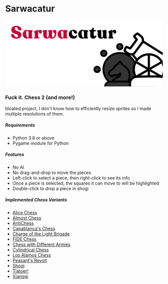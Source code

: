 # Sarwacatur
![banner](https://github.com/Cheesewaffly/Sarwacatur/blob/master/sarwacaturReadme.png)
### Fuck it. Chess 2 (and more!)
bloated project, I don't know how to efficiently resize sprites so I made multiple resolutions of them.
##### Requirements
* Python 3.8 or above
* Pygame module for Python
##### Features
- No AI
- No drag-and-drop to move the pieces
- Left-click to select a piece, then right-click to see its info
- Once a piece is selected, the squares it can move to will be highlighted
- Double-click to drop a piece in shogi
##### Implemented Chess Variants
- [Alice Chess](https://www.chessvariants.com/other.dir/alice.html)
- [Almost Chess](https://www.chessvariants.com/diffmove.dir/almost.html)
- [AntiChess](https://www.chessvariants.com/diffobjective.dir/anti-king-chess.html)
- [Capablanca's Chess](https://www.chessvariants.com/large.dir/capablanca.html)
- [Charge of the Light Brigade](https://www.chessvariants.com/rules/charge-of-the-light-brigade)
- [FIDE Chess](https://www.chessvariants.com/fidelaws.html)
- [Chess with Different Armies](https://www.chessvariants.com/unequal.dir/cwda.html)
- [Cylindrical Chess](https://www.chessvariants.com/boardrules.dir/cylindrical.html)
- [Los Alamos Chess](https://www.chessvariants.com/small.dir/losalamos.html)
- [Peasant's Revolt](https://www.chessvariants.com/large.dir/peasantrevolt.html)
- [Shogi](https://www.chessvariants.com/shogi.html)
- [Tjatoer!](https://www.chessvariants.com/rules/tjatoer)
- [Xiangqi](https://www.chessvariants.com/xiangqi.html)
